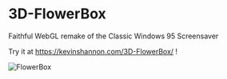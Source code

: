# 3D-FlowerBox
Faithful WebGL remake of the Classic Windows 95 Screensaver

Try it at https://kevinshannon.com/3D-FlowerBox/ !

![FlowerBox](img/FlowerBox.PNG)

